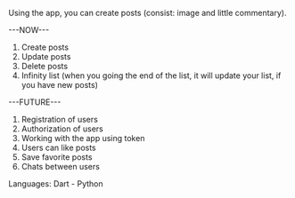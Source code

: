 Using the app, you can create posts (consist: image and little commentary). 

---NOW--- 
1. Create posts 
2. Update posts 
3. Delete posts 
4. Infinity list (when you going the end of the list, it will update your list, if you have new posts) 

---FUTURE--- 
1. Registration of users 
2. Authorization of users 
3. Working with the app using token 
4. Users can like posts 
5. Save favorite posts 
6. Chats between users 

Languages: Dart - Python
